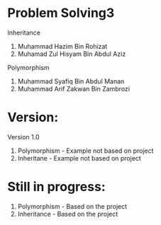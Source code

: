 # Problem Solving3

Inheritance
1) Muhammad Hazim Bin Rohizat 
2) Muhamad Zul Hisyam Bin Abdul Aziz

Polymorphism
1) Muhammad Syafiq Bin Abdul Manan
2) Muhammad Arif Zakwan Bin Zambrozi

# Version:

Version 1.0
1) Polymorphism - Example not based on project
2) Inheritane - Example not based on project

# Still in progress:
1) Polymorphism - Based on the project
2) Inheritance - Based on the project
